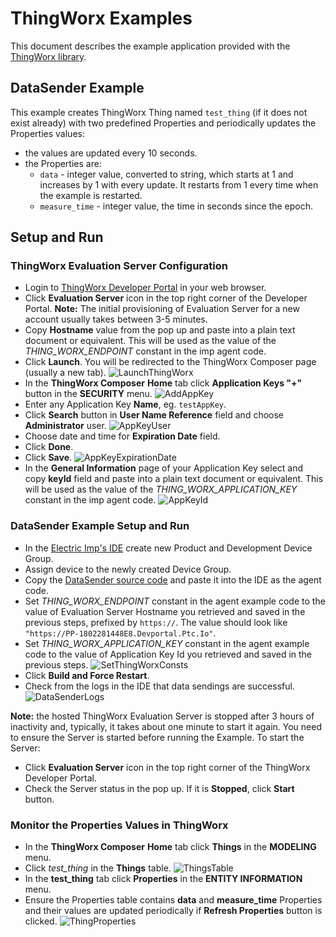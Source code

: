 # ThingWorx Examples

This document describes the example application provided with the [ThingWorx library](../README.md).

## DataSender Example

This example creates ThingWorx Thing named `test_thing` (if it does not exist already) with two predefined Properties and periodically updates the Properties values:
- the values are updated every 10 seconds.
- the Properties are:
  - `data` - integer value, converted to string, which starts at 1 and increases by 1 with every update. It restarts from 1 every time when the example is restarted.
  - `measure_time` - integer value, the time in seconds since the epoch.

## Setup and Run

### ThingWorx Evaluation Server Configuration

- Login to [ThingWorx Developer Portal](https://developer.thingworx.com/login) in your web browser.
- Click **Evaluation Server** icon in the top right corner of the Developer Portal. **Note:** The initial provisioning of Evaluation Server for a new account usually takes between 3-5 minutes.
- Copy **Hostname** value from the pop up and paste into a plain text document or equivalent. This will be used as the value of the *THING_WORX_ENDPOINT* constant in the imp agent code.
- Click **Launch**. You will be redirected to the ThingWorx Composer page (usually a new tab).
![LaunchThingWorx](../png/LaunchThingWorx.png?raw=true)
- In the **ThingWorx Composer** **Home** tab click **Application Keys "+"** button in the **SECURITY** menu.
![AddAppKey](../png/AddAppKey.png?raw=true)
- Enter any Application Key **Name**, eg. `testAppKey`.
- Click **Search** button in **User Name Reference** field and choose **Administrator** user.
![AppKeyUser](../png/AppKeyUser.png?raw=true)
- Choose date and time for **Expiration Date** field.
- Click **Done**.
- Click **Save**.
![AppKeyExpirationDate](../png/AppKeyExpirationDate.png?raw=true)
- In the **General Information** page of your Application Key select and copy **keyId** field and paste into a plain text document or equivalent. This will be used as the value of the *THING_WORX_APPLICATION_KEY* constant in the imp agent code.
![AppKeyId](../png/AppKeyId.png?raw=true)

### DataSender Example Setup and Run

- In the [Electric Imp's IDE](https://ide.electricimp.com) create new Product and Development Device Group.
- Assign device to the newly created Device Group.
- Copy the [DataSender source code](./DataSender.agent.nut) and paste it into the IDE as the agent code.
- Set *THING_WORX_ENDPOINT* constant in the agent example code to the value of Evaluation Server Hostname you retrieved and saved in the previous steps, prefixed by `https://`. The value should look like `"https://PP-1802281448E8.Devportal.Ptc.Io"`.
- Set *THING_WORX_APPLICATION_KEY* constant in the agent example code to the value of Application Key Id you retrieved and saved in the previous steps.
![SetThingWorxConsts](../png/SetThingWorxConsts.png?raw=true)
- Click **Build and Force Restart**.
- Check from the logs in the IDE that data sendings are successful.
![DataSenderLogs](../png/DataSenderLogs.png?raw=true)

**Note:** the hosted ThingWorx Evaluation Server is stopped after 3 hours of inactivity and, typically, it takes about one minute to start it again.
You need to ensure the Server is started before running the Example.
To start the Server:
- Click **Evaluation Server** icon in the top right corner of the ThingWorx Developer Portal.
- Check the Server status in the pop up. If it is **Stopped**, click **Start** button.

### Monitor the Properties Values in ThingWorx

- In the **ThingWorx Composer** **Home** tab click **Things** in the **MODELING** menu.
- Click *test_thing* in the **Things** table.
![ThingsTable](../png/Things.png?raw=true)
- In the **test_thing** tab click **Properties** in the **ENTITY INFORMATION** menu.
- Ensure the Properties table contains **data** and **measure_time** Properties and their values are updated periodically if **Refresh Properties** button is clicked.
![ThingProperties](../png/ThingProperties.png?raw=true)
